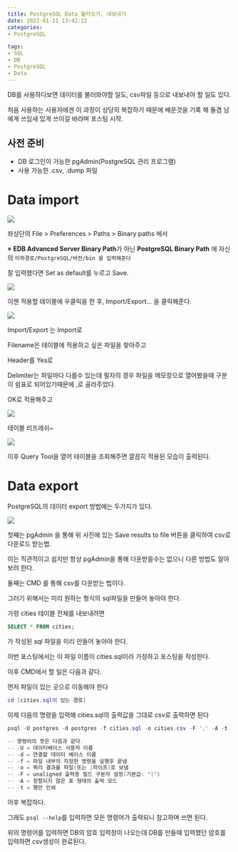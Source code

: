 ```yaml
---
title: PostgreSQL Data 불러오기, 내보내기  
date: 2022-01-11 13:42:22  
categories:   
- PostgreSQL  

tags:
- SQL
- DB
- PostgreSQL
- Data
---
```


DB를 사용하다보면 데이터를 불러와야할 일도, csv파일 등으로 내보내야 할 일도 있다.

처음 사용하는 사용자에겐 이 과정이 상당히 복잡하기 때문에 배운것을 기록 해 둘겸 남에게 쓰임새 있게 쓰이길 바라며 포스팅 시작.

## 사전 준비

- DB 로그인이 가능한 pgAdmin(PostgreSQL 관리 프로그램)
- 사용 가능한 .csv, .dump 파일

# Data import

![](/images/PostgreSQL-Data-import-export/Untitled.png)

좌상단의 File > Preferences > Paths > Binary paths 에서

※  **EDB Advanced Server Binary Path**가 아닌 **PostgreSQL Binary Path** 에 자신의 `이하경로/PostgreSQL/버전/bin 을 입력해준다`

잘 입력했다면 Set as default를 누르고 Save.

![](/images/PostgreSQL-Data-import-export/Untitled%201.png)

이젠 적용할 테이블에 우클릭을 한 후, Import/Export... 을 클릭해준다.

![](/images/PostgreSQL-Data-import-export/Untitled%202.png)

Import/Export 는 Import로

Filename은 테이블에 적용하고 싶은 파일을 찾아주고

Header를 Yes로

Delimiter는 파일마다 다를수 있는데 필자의 경우 파일을 메모장으로 열어봤을때 구분이 쉼표로 되어있기때문에 ,로 골라주었다.

OK로 적용해주고

![](/images/PostgreSQL-Data-import-export/Untitled%203.png)

테이블 리프레쉬~

![](/images/PostgreSQL-Data-import-export/Untitled%204.png)

이후 Query Tool을 열어 테이블을 조회해주면 깔끔히 적용된 모습이 출력된다.

# Data export

PostgreSQL의 데이터 export 방법에는 두가지가 있다.

![](/images/PostgreSQL-Data-import-export/Untitled%205.png)

첫째는 pgAdmin 을 통해 위 사진에 있는 Save results to file 버튼을 클릭하여 csv로 다운로드 받는법.

이는 직관적이고 쉽지만 항상 pgAdmin을 통해 다운받을수는 없으니 다른 방법도 알아보려 한다.

둘째는 CMD 를 통해 csv를 다운받는 법이다.

그러기 위해서는 미리 원하는 형식의 sql파일을 만들어 놓아야 한다.

가령 cities 테이블 전체를 내보내려면

```sql
SELECT * FROM cities;
```

가 작성된 sql 파일을 미리 만들어 놓아야 한다.

이번 포스팅에서는 이 파일 이름이 cities.sql이라 가정하고 포스팅을 작성한다.

이후 CMD에서 할 일은 다음과 같다.

먼저 파일이 있는 곳으로 이동해야 한다

```powershell
cd [cities.sql이 있는 경로]
```

이제 다음의 명령을 입력해 cities.sql의 출력값을 그대로 csv로 출력하면 된다

```powershell
psql -U postgres -d postgres -f cities.sql -o cities.csv -F ',' -A -t

-- 명령어의 뜻은 다음과 같다.
-- -U = 데이터베이스 사용자 이름
-- -d = 연결할 데이터 베이스 이름
-- -f = 파일 내부의 지정한 명령을 실행후 끝냄
-- -o = 쿼리 결과를 파일(또는 |파이프)로 보냄
-- -F = unaligned 출력용 필드 구분자 설정(기본값: "|")
-- -A = 정렬되지 않은 표 형태의 출력 모드
-- -t = 행만 인쇄
```

어후 복잡하다. 

그래도 `psql --help`를 입력하면 모든 명령어가 출력되니 참고하며 쓰면 된다.

위의 명령어를 입력하면 DB의 암호 입력창이 나오는데 DB를 만들때 입력했던 암호를 입력하면 csv생성이 완료된다.